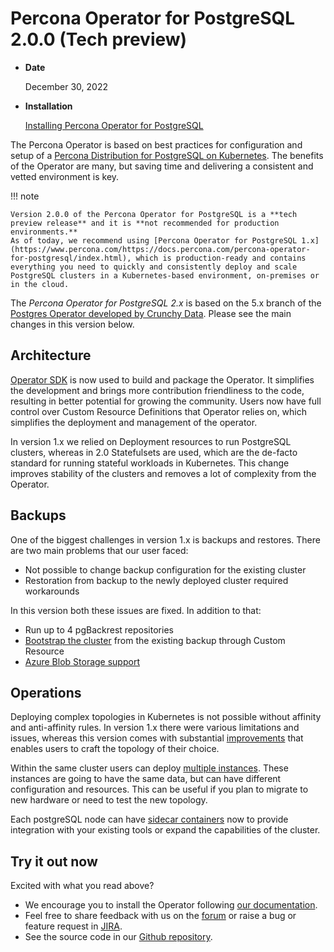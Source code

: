 # Percona Operator for PostgreSQL 2.0.0 (Tech preview)

* **Date**

    December 30, 2022

* **Installation**

    [Installing Percona Operator for PostgreSQL](../System-Requirements.md#installation-guidelines) 


The Percona Operator is based on best practices for configuration and setup of
a [Percona Distribution for PostgreSQL on Kubernetes](https://www.percona.com/doc/postgresql/LATEST/index.html).
The benefits of the Operator are many, but saving time and delivering a
consistent and vetted environment is key.

!!! note

    Version 2.0.0 of the Percona Operator for PostgreSQL is a **tech preview release** and it is **not recommended for production environments.**
    As of today, we recommend using [Percona Operator for PostgreSQL 1.x](https://www.percona.com/https://docs.percona.com/percona-operator-for-postgresql/index.html), which is production-ready and contains everything you need to quickly and consistently deploy and scale PostgreSQL clusters in a Kubernetes-based environment, on-premises or in the cloud.

The *Percona Operator for PostgreSQL 2.x* is based on the 5.x branch of the [Postgres Operator developed by Crunchy Data](https://access.crunchydata.com/documentation/postgres-operator/latest/). Please see the main changes in this version below.

## Architecture

[Operator SDK](https://sdk.operatorframework.io/) is now used to build and package the Operator. It simplifies the development and brings  more contribution friendliness to the code, resulting in better potential for growing the community. Users now have full control over Custom Resource Definitions that Operator relies on, which simplifies the deployment and management of the operator.

In version 1.x we relied on Deployment resources to run PostgreSQL clusters, whereas in 2.0 Statefulsets are used, which are the de-facto standard for running stateful workloads in Kubernetes. This change improves stability of the clusters and removes a lot of complexity from the Operator.

## Backups

One of the biggest challenges in version 1.x is backups and restores. There are two main problems that our user faced:

* Not possible to change backup configuration for the existing cluster
* Restoration from backup to the newly deployed cluster required workarounds

In this version both these issues are fixed.
In addition to that:

* Run up to 4 pgBackrest repositories
* [Bootstrap the cluster](https://docs.percona.com/percona-operator-for-postgresql/2.0/backups.html) from the existing backup through Custom Resource
* [Azure Blob Storage support](https://docs.percona.com/percona-operator-for-postgresql/2.0/operator.html#use-azure-blob-storage-for-backups)

## Operations

Deploying complex topologies in Kubernetes is not possible without affinity and anti-affinity rules. In version 1.x there were various limitations and issues, whereas this version comes with substantial [improvements](https://docs.percona.com/percona-operator-for-postgresql/2.0/constraints.html) that enables users to craft the topology of their choice. 

Within the same cluster users can deploy [multiple instances](https://docs.percona.com/percona-operator-for-postgresql/2.0/operator.html#instances-name). These instances are going to have the same data, but can have different configuration and resources. This can be useful if you plan to migrate to new hardware or need to test the new topology.

Each postgreSQL node can have [sidecar containers](https://docs.percona.com/percona-operator-for-postgresql/2.0/operator.html#instances-sidecars-image) now to provide integration with your existing tools or expand the capabilities of the cluster.

## Try it out now

Excited with what you read above?

* We encourage you to install the Operator following [our documentation](https://docs.percona.com/percona-operator-for-postgresql/2.0/index.html#quickstart-guides).
* Feel free to share feedback with us on the [forum](https://forums.percona.com/c/postgresql/percona-kubernetes-operator-for-postgresql/68) or raise a bug or feature request in [JIRA](https://jira.percona.com/projects/K8SPG/issues).
* See the source code in our [Github repository](https://github.com/percona/percona-postgresql-operator).

